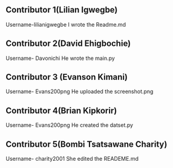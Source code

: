 ## Contributor 1(Lilian Igwegbe) 
Username-lilianigwegbe
I wrote the Readme.md

## Contributor 2(David Ehigbochie)
Username- Davonichi 
He wrote the main.py

## Contributor 3 (Evanson Kimani)
Username- Evans200png 
He uploaded the screenshot.png

## Contributor 4(Brian Kipkorir)
Username- Evans200png
He created the datset.py

## Contributor 5(Bombi Tsatsawane Charity) 
Username- charity2001
She edited the READEME.md





